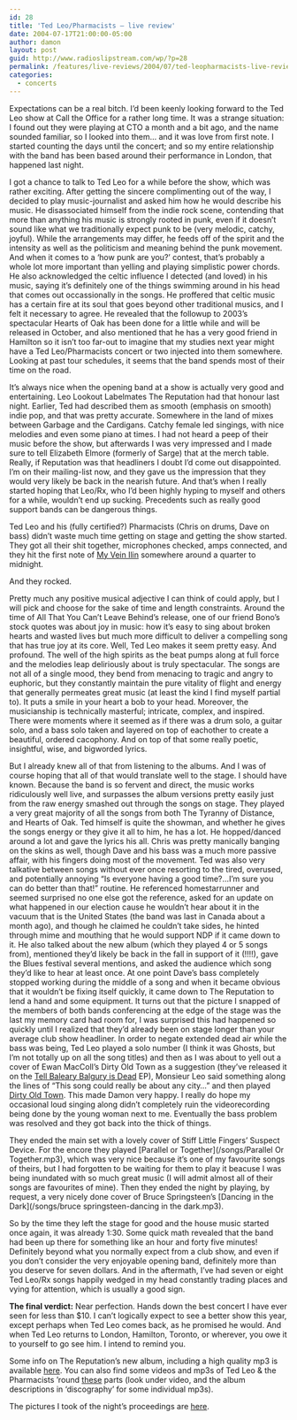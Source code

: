 ```yaml
---
id: 28
title: 'Ted Leo/Pharmacists – live review'
date: 2004-07-17T21:00:00-05:00
author: damon
layout: post
guid: http://www.radioslipstream.com/wp/?p=28
permalink: /features/live-reviews/2004/07/ted-leopharmacists-live-review/
categories:
  - concerts
---
```

Expectations can be a real bitch. I’d been keenly looking forward to the Ted Leo show at Call the Office for a rather long time. It was a strange situation: I found out they were playing at CTO a month and a bit ago, and the name sounded familiar, so I looked into them&#8230; and it was love from first note. I started counting the days until the concert; and so my entire relationship with the band has been based around their performance in London, that happened last night.

I got a chance to talk to Ted Leo for a while before the show, which was rather exciting. After getting the sincere complimenting out of the way, I decided to play music-journalist and asked him how he would describe his music. He disassociated himself from the indie rock scene, contending that more than anything his music is strongly rooted in punk, even if it doesn’t sound like what we traditionally expect punk to be (very melodic, catchy, joyful). While the arrangements may differ, he feeds off of the spirit and the intensity as well as the politicism and meaning behind the punk movement. And when it comes to a &#8216;how punk are you?’ contest, that’s probably a whole lot more important than yelling and playing simplistic power chords. He also acknowledged the celtic influence I detected (and loved) in his music, saying it’s definitely one of the things swimming around in his head that comes out occassionally in the songs. He proffered that celtic music has a certain fire at its soul that goes beyond other traditional musics, and I felt it necessary to agree. He revealed that the followup to 2003’s spectacular Hearts of Oak has been done for a little while and will be released in October, and also mentioned that he has a very good friend in Hamilton so it isn’t too far-out to imagine that my studies next year might have a Ted Leo/Pharmacists concert or two injected into them somewhere. Looking at past tour schedules, it seems that the band spends most of their time on the road.

It’s always nice when the opening band at a show is actually very good and entertaining. Leo Lookout Labelmates The Reputation had that honour last night. Earlier, Ted had described them as smooth (emphasis on smooth) indie pop, and that was pretty accurate. Somewhere in the land of mixes between Garbage and the Cardigans. Catchy female led singings, with nice melodies and even some piano at times. I had not heard a peep of their music before the show, but afterwards I was very impressed and I made sure to tell Elizabeth Elmore (formerly of Sarge) that at the merch table. Really, if Reputation was that headliners I doubt I’d come out disappointed. I’m on their mailing-list now, and they gave us the impression that they would very likely be back in the nearish future. And that’s when I really started hoping that Leo/Rx, who I’d been highly hyping to myself and others for a while, wouldn’t end up sucking. Precedents such as really good support bands can be dangerous things.

Ted Leo and his (fully certified?) Pharmacists (Chris on drums, Dave on bass) didn’t waste much time getting on stage and getting the show started. They got all their shit together, microphones checked, amps connected, and they hit the first note of [My Vein Ilin](/songs/tedleo-myveinilin.mp3) somewhere around a quarter to midnight.

And they rocked. 

Pretty much any positive musical adjective I can think of could apply, but I will pick and choose for the sake of time and length constraints. Around the time of All That You Can’t Leave Behind’s release, one of our friend Bono’s stock quotes was about joy in music: how it’s easy to sing about broken hearts and wasted lives but much more difficult to deliver a compelling song that has true joy at its core. Well, Ted Leo makes it seem pretty easy. And profound. The well of the high spirits as the beat pumps along at full force and the melodies leap deliriously about is truly spectacular. The songs are not all of a single mood, they bend from menacing to tragic and angry to euphoric, but they constantly maintain the pure vitality of flight and energy that generally permeates great music (at least the kind I find myself partial to). It puts a smile in your heart a bob to your head. Moreover, the musicianship is technically masterful; intricate, complex, and inspired. There were moments where it seemed as if there was a drum solo, a guitar solo, and a bass solo taken and layered on top of eachother to create a beautiful, ordered cacophony. And on top of that some really poetic, insightful, wise, and bigworded lyrics.

But I already knew all of that from listening to the albums. And I was of course hoping that all of that would translate well to the stage. I should have known. Because the band is so fervent and direct, the music works ridiculously well live, and surpasses the album versions pretty easily just from the raw energy smashed out through the songs on stage. They played a very great majority of all the songs from both The Tyranny of Distance, and Hearts of Oak. Ted himself is quite the showman, and whether he gives the songs energy or they give it all to him, he has a lot. He hopped/danced around a lot and gave the lyrics his all. Chris was pretty manically banging on the skins as well, though Dave and his bass was a much more passive affair, with his fingers doing most of the movement. Ted was also very talkative between songs without ever once resorting to the tired, overused, and potentially annoying &#8220;Is everyone having a good time?&#8230;I’m sure you can do better than that!&#8221; routine. He referenced homestarrunner and seemed surprised no one else got the reference, asked for an update on what happened in our election cause he wouldn’t hear about it in the vacuum that is the United States (the band was last in Canada about a month ago), and though he claimed he couldn’t take sides, he hinted through mime and mouthing that he would support NDP if it came down to it. He also talked about the new album (which they played 4 or 5 songs from), mentioned they’d likely be back in the fall in support of it (!!!!), gave the Blues festival several mentions, and asked the audience which song they’d like to hear at least once. At one point Dave’s bass completely stopped working during the middle of a song and when it became obvious that it wouldn’t be fixing itself quickly, it came down to The Reputation to lend a hand and some equipment. It turns out that the picture I snapped of the members of both bands conferencing at the edge of the stage was the last my memory card had room for, I was surprised this had happened so quickly until I realized that they’d already been on stage longer than your average club show headliner. In order to negate extended dead air while the bass was being, Ted Leo played a solo number (I think it was Ghosts, but I’m not totally up on all the song titles) and then as I was about to yell out a cover of Ewan MacColl’s Dirty Old Town as a suggestion (they’ve released it on the [Tell Baleary Balgury is Dead](/songs/ted_leo_and_the_pharmacists-tell_balgeary_balgury_is_dead.mp3) EP), Monsieur Leo said something along the lines of &#8220;This song could really be about any city&#8230;&#8221; and then played [Dirty Old Town](/songs/ted_leo_and_the_pharmacists-dirty_old_town.mp3). This made Damon very happy. I really do hope my occasional loud singing along didn’t completely ruin the videorecording being done by the young woman next to me. Eventually the bass problem was resolved and they got back into the thick of things.

They ended the main set with a lovely cover of Stiff Little Fingers’ Suspect Device. For the encore they played [Parallel or Together](/songs/Parallel Or Together.mp3), which was very nice because it’s one of my favourite songs of theirs, but I had forgotten to be waiting for them to play it beacuse I was being inundated with so much great music (I will admit almost all of their songs are favourites of mine). Then they ended the night by playing, by request, a very nicely done cover of Bruce Springsteen’s [Dancing in the Dark](/songs/bruce springsteen-dancing in the dark.mp3).

So by the time they left the stage for good and the house music started once again, it was already 1:30. Some quick math revealed that the band had been up there for something like an hour and forty five minutes! Definitely beyond what you normally expect from a club show, and even if you don’t consider the very enjoyable opening band, definitely more than you deserve for seven dollars. And in the aftermath, I’ve had seven or eight Ted Leo/Rx songs happily wedged in my head constantly trading places and vying for attention, which is usually a good sign.</p> 

**The final verdict:** Near perfection. Hands down the best concert I have ever seen for less than $10. I can’t logically expect to see a better show this year, except perhaps when Ted Leo comes back, as he promised he would. And when Ted Leo returns to London, Hamilton, Toronto, or wherever, you owe it to yourself to go see him. I intend to remind you.

Some info on The Reputation’s new album, including a high quality mp3 is available [here](http://www.lookoutrecords.com/catalog/item.php3?sd=403480945&matrix_id=1013&bnd_id=378). You can also find some videos and mp3s of Ted Leo & the Pharmacists ’round [these](http://www.lookoutrecords.com/bands/band.php3?bnd_id=355&sd=403480945) parts (look under video, and the album descriptions in &#8216;discography’ for some individual mp3s).

The pictures I took of the night’s proceedings are [here](tedleo.html).